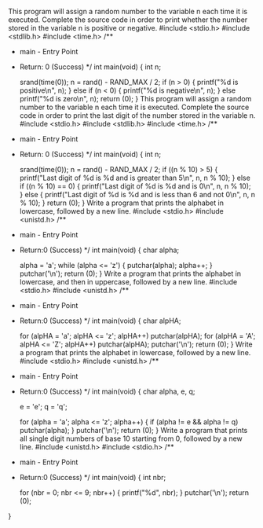 This program will assign a random number to the variable n each time it is executed. Complete the source code in order to print whether the number stored in the variable n is positive or negative.
#include <stdio.h>
#include <stdlib.h>
#include <time.h>
/**
 * main - Entry Point
 * Return: 0 (Success)
 */
int main(void)
{
	int n;

	srand(time(0));
	n = rand() - RAND_MAX / 2;
	if (n > 0)
	{
		printf("%d is positive\n", n);
	}
	else if (n < 0)
	{
		printf("%d is negative\n", n);
	}
	else
		printf("%d is zero\n", n);
	return (0);
}
This program will assign a random number to the variable n each time it is executed. Complete the source code in order to print the last digit of the number stored in the variable n.
#include <stdio.h>
#include <stdlib.h>
#include <time.h>
/**
 * main - Entry Point
 * Return: 0 (Success)
 */
int main(void)
{
	int n;

	srand(time(0));
	n = rand() - RAND_MAX / 2;
	if ((n % 10) > 5)
	{
		printf("Last digit of %d is %d and is greater than 5\n", n, n % 10);
	}
	else if ((n % 10) == 0)
	{
		printf("Last digit of %d is %d and is 0\n", n, n % 10);
	}
	else
	{
		printf("Last digit of %d is %d and is less than 6 and not 0\n", n, n % 10);
	}
	return (0);
}
Write a program that prints the alphabet in lowercase, followed by a new line.
#include <stdio.h>
#include <unistd.h>
/**
 * main - Entry Point
 * Return:0 (Success)
 */
int main(void)
{
	char alpha;

	alpha = 'a';
	while (alpha <= 'z')
	{
		putchar(alpha);
		alpha++;
	}
	putchar('\n');
	return (0);
}
Write a program that prints the alphabet in lowercase, and then in uppercase, followed by a new line.
#include <stdio.h>
#include <unistd.h>
/**
 * main - Entry Point
 * Return:0 (Success)
 */
int main(void)
{
	char alpHA;

	for (alpHA = 'a'; alpHA <= 'z'; alpHA++)
		putchar(alpHA);
	for (alpHA = 'A'; alpHA <= 'Z'; alpHA++)
		putchar(alpHA);
	putchar('\n');
	return (0);
}
Write a program that prints the alphabet in lowercase, followed by a new line.
#include <stdio.h>
#include <unistd.h>
/**
 * main - Entry Point
 * Return:0 (Success)
 */
int main(void)
{
	char alpha, e, q;

	e = 'e';
	q = 'q';

	for (alpha = 'a'; alpha <= 'z'; alpha++)
	{
		if (alpha != e && alpha != q)
			putchar(alpha);
	}
	putchar('\n');
	return (0);
}
Write a program that prints all single digit numbers of base 10 starting from 0, followed by a new line.
#include <unistd.h>
#include <stdio.h>
/**
 * main - Entry Point
 * Return:0 (Success)
 */
int main(void)
{
	int nbr;

	for (nbr = 0; nbr <= 9; nbr++)
	{
		printf("%d", nbr);
	}
	putchar('\n');
	return (0);

}
